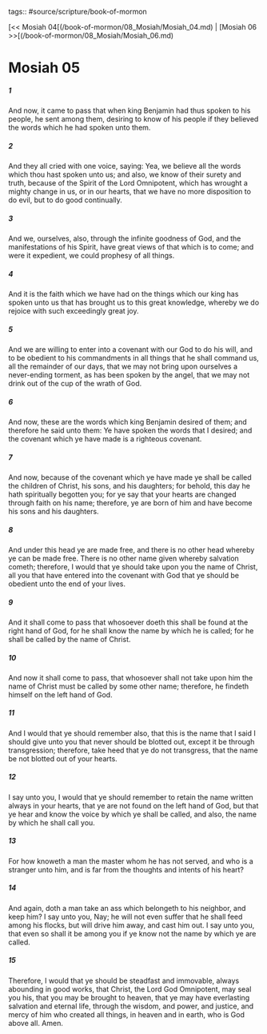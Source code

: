 tags:: #source/scripture/book-of-mormon

[<< Mosiah 04[(/book-of-mormon/08_Mosiah/Mosiah_04.md) | [Mosiah 06 >>[(/book-of-mormon/08_Mosiah/Mosiah_06.md)

# Mosiah 05

##### 1

And now, it came to pass that when king Benjamin had thus spoken to his people, he sent among them, desiring to know of his people if they believed the words which he had spoken unto them.

##### 2

And they all cried with one voice, saying: Yea, we believe all the words which thou hast spoken unto us; and also, we know of their surety and truth, because of the Spirit of the Lord Omnipotent, which has wrought a mighty change in us, or in our hearts, that we have no more disposition to do evil, but to do good continually.

##### 3

And we, ourselves, also, through the infinite goodness of God, and the manifestations of his Spirit, have great views of that which is to come; and were it expedient, we could prophesy of all things.

##### 4

And it is the faith which we have had on the things which our king has spoken unto us that has brought us to this great knowledge, whereby we do rejoice with such exceedingly great joy.

##### 5

And we are willing to enter into a covenant with our God to do his will, and to be obedient to his commandments in all things that he shall command us, all the remainder of our days, that we may not bring upon ourselves a never-ending torment, as has been spoken by the angel, that we may not drink out of the cup of the wrath of God.

##### 6

And now, these are the words which king Benjamin desired of them; and therefore he said unto them: Ye have spoken the words that I desired; and the covenant which ye have made is a righteous covenant.

##### 7

And now, because of the covenant which ye have made ye shall be called the children of Christ, his sons, and his daughters; for behold, this day he hath spiritually begotten you; for ye say that your hearts are changed through faith on his name; therefore, ye are born of him and have become his sons and his daughters.

##### 8

And under this head ye are made free, and there is no other head whereby ye can be made free. There is no other name given whereby salvation cometh; therefore, I would that ye should take upon you the name of Christ, all you that have entered into the covenant with God that ye should be obedient unto the end of your lives.

##### 9

And it shall come to pass that whosoever doeth this shall be found at the right hand of God, for he shall know the name by which he is called; for he shall be called by the name of Christ.

##### 10

And now it shall come to pass, that whosoever shall not take upon him the name of Christ must be called by some other name; therefore, he findeth himself on the left hand of God.

##### 11

And I would that ye should remember also, that this is the name that I said I should give unto you that never should be blotted out, except it be through transgression; therefore, take heed that ye do not transgress, that the name be not blotted out of your hearts.

##### 12

I say unto you, I would that ye should remember to retain the name written always in your hearts, that ye are not found on the left hand of God, but that ye hear and know the voice by which ye shall be called, and also, the name by which he shall call you.

##### 13

For how knoweth a man the master whom he has not served, and who is a stranger unto him, and is far from the thoughts and intents of his heart?

##### 14

And again, doth a man take an ass which belongeth to his neighbor, and keep him? I say unto you, Nay; he will not even suffer that he shall feed among his flocks, but will drive him away, and cast him out. I say unto you, that even so shall it be among you if ye know not the name by which ye are called.

##### 15

Therefore, I would that ye should be steadfast and immovable, always abounding in good works, that Christ, the Lord God Omnipotent, may seal you his, that you may be brought to heaven, that ye may have everlasting salvation and eternal life, through the wisdom, and power, and justice, and mercy of him who created all things, in heaven and in earth, who is God above all. Amen.
